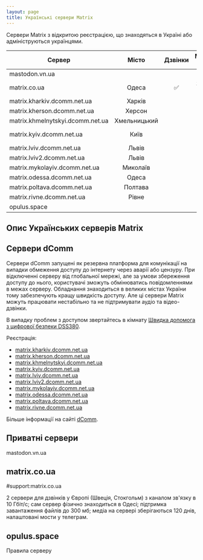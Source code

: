 ```yaml
---
layout: page
title: Українські сервери Matrix
---
```

Сервери Matrix з відкритою реєстрацією, що знаходяться в Україні або адмініструються українцями.

| Сервер                           |    Місто     | Дзвінки | Максимальний розмір файлів | Зареєстровано акаунтів | Боти                                |
|----------------------------------|:------------:|:-------:|:--------------------------:|:----------------------:|-------------------------------------|
| mastodon.vn.ua                   |              |         |                            |                        |                                     |
| matrix.co.ua                     |    Одеса     |   ✅    |     300 mb на 120 днів     |                        |                                     |
| matrix.kharkiv.dcomm.net.ua      |    Харків    |         |                            |                        |                                     |
| matrix.kherson.dcomm.net.ua      |    Херсон    |         |                            |                        |                                     |
| matrix.khmelnytskyi.dcomm.net.ua | Хмельницький |         |                            |                        |                                     |
| matrix.kyiv.dcomm.net.ua         |     Київ     |         |                            |                        | @dcomm-bot:matrix.kyiv.dcomm.net.ua |
| matrix.lviv.dcomm.net.ua         |    Львів     |         |                            |                        |                                     |
| matrix.lviv2.dcomm.net.ua        |    Львів     |         |                            |                        |                                     |
| matrix.mykolayiv.dcomm.net.ua    |   Миколаїв   |         |                            |                        |                                     |
| matrix.odessa.dcomm.net.ua       |    Одеса     |         |                            |                        |                                     |
| matrix.poltava.dcomm.net.ua      |   Полтава    |         |                            |                        |                                     |
| matrix.rivne.dcomm.net.ua        |    Рівне     |         |                            |                        |                                     |
| opulus.space                     |              |         |                            |                        |                                     |

## Опис Українських серверів Matrix

## Сервери dComm

Сервери dComm запущені як резервна платформа для комунікації на випадки обмеження доступу до інтернету через аварії або цензуру. При відключенні серверу від глобальної мережі, але за умови збереження доступу до нього, користувачі зможуть обмінюватись повідомленнями в межах серверу. Обладнання знаходиться в великих містах України тому забезпечують кращу швидкість доступу. Але ці сервери Matrix можуть працювати нестабільно та не підтримувати аудіо та відео-дзвінки.

В випадку проблем з доступом звертайтесь в кімнату [Швидка допомога з цифрової безпеки DSS380](https://matrix.to/#/#dsec:matrix.kherson.dcomm.net.ua).

Реєстрація:
- [matrix.kharkiv.dcomm.net.ua](https://chat.kharkiv.dcomm.net.ua)
- [matrix.kherson.dcomm.net.ua](https://chat.kherson.dcomm.net.ua/)
- [matrix.khmelnytskyi.dcomm.net.ua](https://chat.khmelnytskyi.dcomm.net.ua/)
- [matrix.kyiv.dcomm.net.ua](https://chat.kyiv.dcomm.net.ua/)
- [matrix.lviv.dcomm.net.ua](https://matrix.lviv.dcomm.net.ua/)
- [matrix.lviv2.dcomm.net.ua](https://chat.lviv2.dcomm.net.ua/)
- [matrix.mykolayiv.dcomm.net.ua](https://chat.mykolayiv.dcomm.net.ua/)
- [matrix.odessa.dcomm.net.ua](https://matrix.odessa.dcomm.net.ua)
- [matrix.poltava.dcomm.net.ua](https://poltava.dcomm.net.ua/)
- [matrix.rivne.dcomm.net.ua](https://chat.rivne.dcomm.net.ua)

Більше інформації на сайті [dComm](https://dcomm.net.ua/).

## Приватні сервери

mastodon.vn.ua

## matrix.co.ua

#support:matrix.co.ua 

2 сервери для дзвінків у Європі (Швеція, Стокгольм) з каналом зв'язку в 10 Гбіт/с; сам сервер фізично знаходиться в Одесі; підтримка завантаження файлів до 300 мб; медіа на сервері зберігаються 120 днів, налаштовані мости у телеграм.

## opulus.space

Правила серверу
